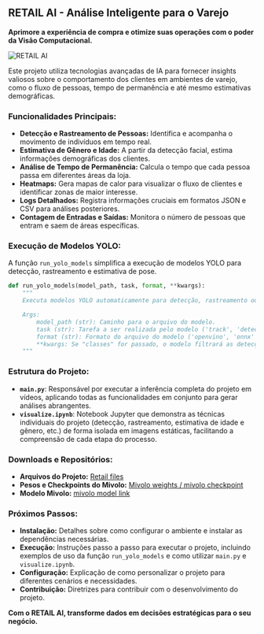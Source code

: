 ## RETAIL AI - Análise Inteligente para o Varejo

**Aprimore a experiência de compra e otimize suas operações com o poder da Visão Computacional.**

![RETAIL AI](src/output.gif)

Este projeto utiliza tecnologias avançadas de IA para fornecer insights valiosos sobre o comportamento dos clientes em ambientes de varejo, como o fluxo de pessoas, tempo de permanência e até mesmo estimativas demográficas.

### Funcionalidades Principais:

* **Detecção e Rastreamento de Pessoas:** Identifica e acompanha o movimento de indivíduos em tempo real.
* **Estimativa de Gênero e Idade:** A partir da detecção facial, estima informações demográficas dos clientes.
* **Análise de Tempo de Permanência:** Calcula o tempo que cada pessoa passa em diferentes áreas da loja.
* **Heatmaps:** Gera mapas de calor para visualizar o fluxo de clientes e identificar zonas de maior interesse.
* **Logs Detalhados:** Registra informações cruciais em formatos JSON e CSV para análises posteriores.
* **Contagem de Entradas e Saídas:** Monitora o número de pessoas que entram e saem de áreas específicas.

### Execução de Modelos YOLO:

A função `run_yolo_models` simplifica a execução de modelos YOLO para detecção, rastreamento e estimativa de pose.

```python
def run_yolo_models(model_path, task, format, **kwargs):
    """
    Executa modelos YOLO automaticamente para detecção, rastreamento ou estimativa de pose.

    Args:
        model_path (str): Caminho para o arquivo do modelo.
        task (str): Tarefa a ser realizada pelo modelo ('track', 'detect' ou 'pose').
        format (str): Formato do arquivo do modelo ('openvino', 'onnx' ou 'pt').
        **kwargs: Se "classes" for passado, o modelo filtrará as detecções por classe.
    """
```

### Estrutura do Projeto:

* **`main.py`**: Responsável por executar a inferência completa do projeto em vídeos, aplicando todas as funcionalidades em conjunto para gerar análises abrangentes.
* **`visualize.ipynb`**: Notebook Jupyter que demonstra as técnicas individuais do projeto (detecção, rastreamento, estimativa de idade e gênero, etc.) de forma isolada em imagens estáticas, facilitando a compreensão de cada etapa do processo.

### Downloads e Repositórios:

* **Arquivos do Projeto:** [Retail files](https://drive.google.com/drive/folders/1XzXzfcilRSrZhu5I0jb4mRgxC1q4WJiP?usp=share_link)
* **Pesos e Checkpoints do Mivolo:** [Mivolo weights / mivolo checkpoint](https://drive.google.com/drive/folders/1FagDwoq8GfayuBLEye5IolINvF-9ixDO?usp=share_link)
* **Modelo Mivolo:** [mivolo model link](https://github.com/WildChlamydia/MiVOLO)

### Próximos Passos:

* **Instalação:** Detalhes sobre como configurar o ambiente e instalar as dependências necessárias.
* **Execução:** Instruções passo a passo para executar o projeto, incluindo exemplos de uso da função `run_yolo_models` e como utilizar `main.py` e `visualize.ipynb`.
* **Configuração:** Explicação de como personalizar o projeto para diferentes cenários e necessidades.
* **Contribuição:** Diretrizes para contribuir com o desenvolvimento do projeto.

**Com o RETAIL AI, transforme dados em decisões estratégicas para o seu negócio.**
